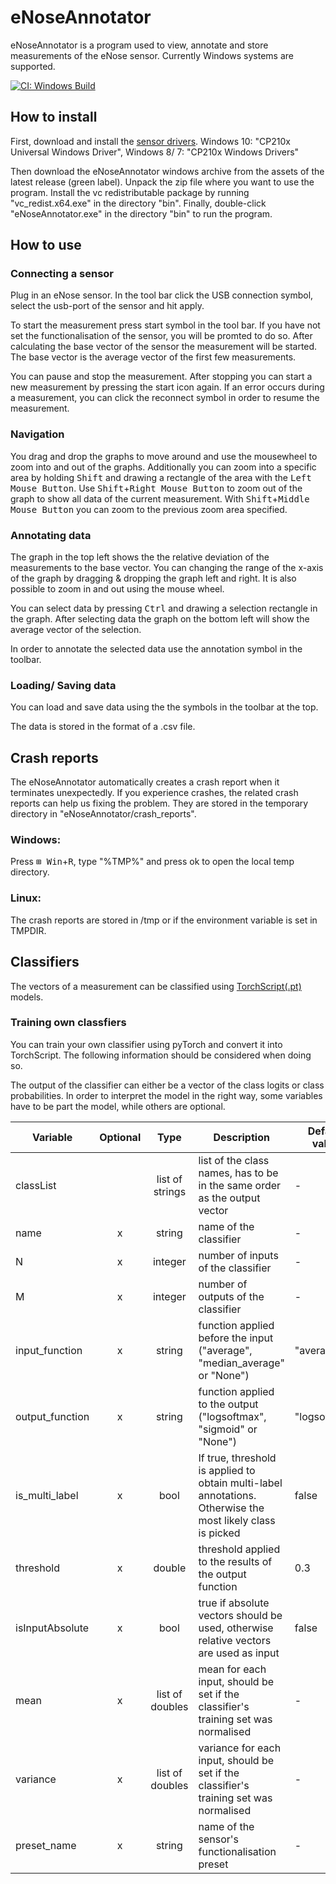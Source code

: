 # eNoseAnnotator

eNoseAnnotator is a program used to view, annotate and store measurements of the eNose sensor. Currently Windows systems are supported.

[![CI: Windows Build](https://img.shields.io/appveyor/ci/tilagiho/eNoseAnnotator/master?label=CI%20Windows%20Build)](https://ci.appveyor.com/project/tilagiho/eNoseAnnotator/branch/master) 


## How to install

First, download and install the [sensor drivers](https://www.silabs.com/products/development-tools/software/usb-to-uart-bridge-vcp-drivers). 
Windows 10: "CP210x Universal Windows Driver", Windows 8/ 7: "CP210x Windows Drivers"

Then download the eNoseAnnotator windows archive from the assets of the latest release (green label).
Unpack the zip file where you want to use the program. Install the vc redistributable package by running "vc_redist.x64.exe" in the directory "bin".
Finally, double-click "eNoseAnnotator.exe" in the directory "bin" to run the program.



## How to use

### Connecting a sensor

Plug in an eNose sensor. In the tool bar click the USB connection symbol, select the usb-port of the sensor and hit apply. 

To start the measurement press start symbol in the tool bar. If you have not set the functionalisation of the sensor, you will be promted to do so. After calculating the base vector of the sensor the measurement will be started. The base vector is the average vector of the first few measurements.

You can pause and stop the measurement. After stopping you can start a new measurement by pressing the start icon again. If an error occurs during a measurement, you can click the reconnect symbol in order to resume the measurement. 

### Navigation
You drag and drop the graphs to move around and use the mousewheel to zoom into and out of the graphs. Additionally you can zoom into a specific area by holding <kbd>Shift</kbd> and drawing a rectangle of the area with the <kbd>Left Mouse Button</kbd>.
Use <kbd>Shift</kbd>+<kbd>Right Mouse Button</kbd> to zoom out of the graph to show all data of the current measurement. With <kbd>Shift</kbd>+<kbd>Middle Mouse Button</kbd> you can zoom to the previous zoom area specified.

### Annotating data

The graph in the top left shows the the relative deviation of the measurements to the base vector. You can changing the range of the x-axis of the graph by dragging & dropping the graph left and right. It is also possible to zoom in and out using the mouse wheel. 

You can select data by pressing <kbd>Ctrl</kbd> and drawing a selection rectangle in the graph. After selecting data the graph on the bottom left will show the average vector of the selection. 

In order to annotate the selected data use the annotation symbol in the toolbar.

### Loading/ Saving data

You can load and save data using the the symbols in the toolbar at the top.

The data is stored in the format of a .csv file.

## Crash reports

The eNoseAnnotator automatically creates a crash report when it terminates unexpectedly. If you experience crashes, the related crash reports can help us fixing the problem.
They are stored in the temporary directory in "eNoseAnnotator/crash_reports".
### Windows:
Press <kbd>⊞ Win</kbd>+<kbd>R</kbd>, type "%TMP%" and press ok to open the local temp directory.

### Linux:
The crash reports are stored in /tmp or if the environment variable is set in TMPDIR.

## Classifiers

The vectors of a measurement can be classified using [TorchScript(.pt)](https://pytorch.org/tutorials/advanced/cpp_export.html) models. 

### Training own classfiers

You can train your own classifier using pyTorch and convert it into TorchScript. The following information should be considered when doing so.

The output of the classifier can either be a vector of the class logits or class probabilities. In order to interpret the model in the right way, some variables have to be part the model, while others are optional.

| Variable        | Optional |Type             | Description                                                                                                | Default value |
| --------------- | :------: | :-------------: | ---------------------------------------------------------------------------------------------------------- | ------------- |
| classList       |          | list of strings | list of the class names, has to be in the same order as the output vector                                  | -             |
| name            | x        | string          | name of the classifier                                                                                     | -             |
| N               | x        | integer         | number of inputs of the classifier                                                                         | -             |
| M               | x        | integer         | number of outputs of the classifier                                                                        | -             |
| input_function  | x        | string          | function applied before the input ("average", "median_average" or "None")                                  | "average"     |
| output_function | x        | string          | function applied to the output ("logsoftmax", "sigmoid" or "None")                                         | "logsoftmax"  |
| is_multi_label  | x        | bool            | If true, threshold is applied to obtain multi-label annotations. Otherwise the most likely class is picked | false         |
| threshold       | x        | double          | threshold applied to the results of the output function                                                    | 0.3           |
| isInputAbsolute | x        | bool            | true if absolute vectors should be used, otherwise relative vectors are used as input                      | false         |
| mean            | x        | list of doubles | mean for each input, should be set if the classifier's training set was normalised                         | -             |
| variance        | x        | list of doubles | variance for each input, should be set if the classifier's training set was normalised                     | -             |
| preset_name     | x        | string          | name of the sensor's functionalisation preset                                                              | -             |


